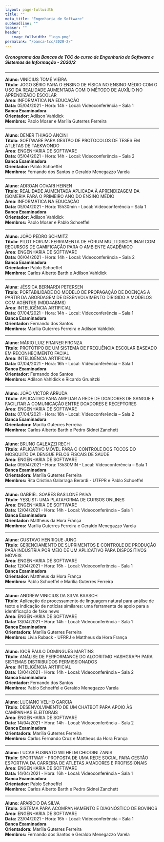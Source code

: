 ```yaml
---
layout: page-fullwidth
title: ""
meta_title: "Engenharia de Software"
subheadline: ""
teaser: ""
header:
   image_fullwidth: "logo.png"
permalink: "/banca-tcc/2020-2/"
---
```


##### **Cronograma das Bancas de TCC do curso de Engenharia de Software e Sistemas de Informação - 2020/2**

<hr>

**Aluno:** VINÍCIUS TOMÉ VIEIRA
<br>
**Título:** JOGO SÉRIO PARA O ENSINO DE FÍSICA NO ENSINO MÉDIO COM O USO DA  REALIDADE AUMENTADA COM O MÉTODO DE AUXÍLIO NO APRENDIZADO ESCOLAR
<br>
**Área:** INFORMÁTICA NA EDUCAÇÃO
<br>
**Data:** 05/04/2021  -  Hora: 14h  - Local: Videoconferência – Sala 1
<br>
**Banca Examinadora**
<br>
**Orientador:** Adilson Vahldick
<br>
**Membros:** Paolo Moser e Marília Guterres Ferreira

<hr>

**Aluno:** DENER THIAGO ANCINI
<br>
**Título:** SOFTWARE PARA GESTÃO DE PROTOCOLOS DE TESES EM ATLETAS DE TAEKWONDO
<br>
**Área:** ENGENHARIA DE SOFTWARE
<br>
**Data:** 05/04/2021  -  Hora: 14h  - Local: Videoconferência – Sala 2
<br>
**Banca Examinadora**
<br>
**Orientador:** Pablo Schoeffel
<br>
**Membros:** Fernando dos Santos e Geraldo Menegazzo Varela

<hr>

**Aluno:** ADROAN COVARI HEINEN
<br>
**Título:** REALIDADE AUMENTADA APLICADA À APRENDIZAGEM DA ISOMERIA PARA  O PRIMEIRO ANO DO ENSINO MÉDIO
<br>
**Área:** INFORMÁTICA NA EDUCAÇÃO
<br>
**Data:** 05/04/2021  -  Hora: 15h30min  - Local: Videoconferência – Sala 1
<br>
**Banca Examinadora**
<br>
**Orientador:** Adilson Vahldick
<br>
**Membros:** Paolo Moser e Pablo Schoeffel

<hr>

**Aluno:** JOÃO PEDRO SCHMITZ
<br>
**Título:** PILOT FORUM: FERRAMENTA DE FÓRUM MULTIDISCIPLINAR  COM RECURSOS DE GAMIFICAÇÃO PARA O AMBIENTE ACADÊMICO
<br>
**Área:** ENGENHARIA DE SOFTWARE
<br>
**Data:** 06/04/2021  -  Hora: 14h  - Local: Videoconferência – Sala 2
<br>
**Banca Examinadora**
<br>
**Orientador:** Pablo Schoeffel
<br>
**Membros:** Carlos Alberto Barth e Adilson Vahldick    

<hr>

**Aluna:** JÉSSICA BERNARDI PETERSEN
<br>
**Título:** PORTABILIDADE DO MODELO DE PROPAGAÇÃO DE DOENÇAS A PARTIR DA  ABORDAGEM DE DESENVOLVIMENTO DIRIGIDO A MODELOS COM AGENTES (MDD4ABMS)
<br>
**Área:** INTELIGÊNCIA ARTIFICIAL
<br>
**Data:** 07/04/2021  -  Hora: 14h  - Local: Videoconferência – Sala 1
<br>
**Banca Examinadora**
<br>
**Orientador:** Fernando dos Santos
<br>
**Membros:** Marília Guterres Ferreira e Adilson Vahldick   

<hr>

**Aluno:** MÁRIO LUIZ FRAINER FRONZA
<br>
**Título:** PROTÓTIPO DE UM SISTEMA DE FREQUÊNCIA ESCOLAR BASEADO EM RECONHECIMENTO FACIAL
<br>
**Área:** INTELIGÊNCIA ARTIFICIAL
<br>
**Data:** 07/04/2021  -  Hora: 16h  - Local: Videoconferência – Sala 1
<br>
**Banca Examinadora**
<br>
**Orientador:** Fernando dos Santos
<br>
**Membros:** Adilson Vahldick e Ricardo Grunitzki     

<hr>

**Aluno:** JOÃO VICTOR ARRUDA
<br>
**Título:** APLICATIVO PARA AMPLIAR A REDE DE DOADORES DE SANGUE E FACILITAR A COMUNICAÇÃO ENTRE DOADORES E RECEPTORES
<br>
**Área:** ENGENHARIA DE SOFTWARE
<br>
**Data:** 07/04/2021  -  Hora: 16h  - Local: Videoconferência – Sala 2
<br>
**Banca Examinadora**
<br>
**Orientadora:** Marília Guterres Ferreira
<br>
**Membros:** Carlos Alberto Barth e Pedro Sidnei Zanchett   

<hr>


**Aluno:** BRUNO GALEAZZI RECH
<br>
**Título:** APLICATIVO MÓVEL PARA O CONTROLE DOS FOCOS DO MOSQUITO DA DENGUE PELOS FISCAIS DE SAÚDE
<br>
**Área:** ENGENHARIA DE SOFTWARE
<br>
**Data:** 09/04/2021  -  Hora: 13h30MIN  - Local: Videoconferência – Sala 1
<br>
**Banca Examinadora**
<br>
**Orientadora:** Marília Guterres Ferreira
<br>
**Membros:** Rita Cristina Galarraga Berardi - UTFPR e Pablo Schoeffel

<hr>

**Aluno:** GABRIEL SOARES BASILONE PAIVA
<br>
**Título:** YESLIST: UMA PLATAFORMA DE CURSOS ONLINES
<br>
**Área:** ENGENHARIA DE SOFTWARE
<br>
**Data:** 12/04/2021  -  Hora: 14h  - Local: Videoconferência – Sala 1
<br>
**Banca Examinadora**
<br>
**Orientador:** Mattheus da Hora França
<br>
**Membros:** Marília Guterres Ferreira e Geraldo Menegazzo Varela   

<hr>

**Aluno:** GUSTAVO HENRIQUE JUNG
<br>
**Título:** GERENCIAMENTO DE SUPRIMENTOS E CONTROLE DE PRODUÇÃO PARA INDÚSTRIA POR MEIO DE UM APLICATIVO PARA DISPOSITIVOS MÓVEIS
<br>
**Área:** ENGENHARIA DE SOFTWARE
<br>
**Data:** 12/04/2021  -  Hora: 16h  - Local: Videoconferência – Sala 1
<br>
**Banca Examinadora**
<br>
**Orientador:** Mattheus da Hora França
<br>
**Membros:** Pablo Schoeffel e Marília Guterres Ferreira 

<hr>

**Aluno:** ANDREW VINICIUS DA SILVA BAASCH
<br>
**Título:** Aplicação de processamento de linguagem natural para análise de texto e indicação de notícias similares: uma ferramenta de apoio para a identificação de fake news
<br>
**Área:** ENGENHARIA DE SOFTWARE
<br>
**Data:** 13/04/2021  -  Hora: 14h  - Local: Videoconferência – Sala 1
<br>
**Banca Examinadora**
<br>
**Orientadora:** Marília Guterres Ferreira
<br>
**Membros:** Lívia Ruback - UFRRJ e Mattheus da Hora França    

<hr>

**Aluno:** IGOR PAULO DOMINGUES MARTINS
<br>
**Título:** ANÁLISE DE PERFORMANCE DO ALGORITMO HASHGRAPH PARA SISTEMAS DISTRIBUÍDOS PERMISSIONADOS
<br>
**Área:** INTELIGÊNCIA ARTIFICIAL
<br>
**Data:** 13/04/2021  -  Hora: 14h  - Local: Videoconferência – Sala 2
<br>
**Banca Examinadora**
<br>
**Orientador:** Fernando dos Santos
<br>
**Membros:** Pablo Schoeffel e Geraldo Menegazzo Varela

<hr>

**Aluno:** LUCIANO VELHO GARCIA
<br>
**Título:** DESENVOLVIMENTO DE UM CHATBOT PARA APOIO ÀS CAMPANHAS ELEITORAIS
<br>
**Área:** ENGENHARIA DE SOFTWARE
<br>
**Data:** 14/04/2021  -  Hora: 14h - Local: Videoconferência – Sala 2
<br>
**Banca Examinadora**
<br>
**Orientadora:** Marília Guterres Ferreira
<br>
**Membros:** Carlos Fernando Cruz e Mattheus da Hora França 

<hr>

**Aluno:** LUCAS FUSINATO WILHELM CHIODINI ZANIS
<br>
**Título:**  SPORTWAY - PROPOSTA DE UMA REDE SOCIAL PARA GESTÃO ESPORTIVA DA CARREIRA DE ATLETAS AMADORES E PROFISSIONAIS
<br>
**Área:** ENGENHARIA DE SOFTWARE
<br>
**Data:** 14/04/2021  -  Hora: 16h  - Local: Videoconferência – Sala 1
<br>
**Banca Examinadora**
<br>
**Orientador:** Pablo Schoeffel
<br>
**Membros:** Carlos Alberto Barth e Pedro Sidnei Zanchett

<hr>

**Aluno:** APARÍCIO DA SILVA
<br>
**Título:** SISTEMA PARA ACOMPANHAMENTO E DIAGNÓSTICO DE BOVINOS
<br>
**Área:** ENGENHARIA DE SOFTWARE
<br>
**Data:** 23/04/2021  -  Hora: 16h  - Local: Videoconferência – Sala 1
<br>
**Banca Examinadora**
<br>
**Orientadora:** Marília Guterres Ferreira
<br>
**Membros:** Fernando dos Santos e Geraldo Menegazzo Varela          